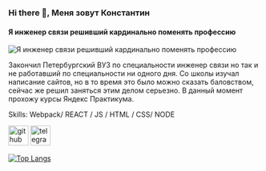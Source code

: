 ### Hi there 👋, Меня зовут Константин
#### Я инженер связи решивший кардинально поменять профессию 
![Я инженер связи решивший кардинально поменять профессию ](https://arturssmirnovs.github.io/github-profile-readme-generator/images/banner.png)

Закончил Петербургский ВУЗ по специальности инженер связи но так и не работавший по специальности ни одного дня. Со школы изучал написание сайтов, но в то время это было можно сказать баловством, сейчас же решил заняться этим делом серьезно.
В данный момент прохожу курсы Яндекс Практикума.

Skills: Webpack/ REACT / JS / HTML / CSS/ NODE



[<img src='https://cdn.jsdelivr.net/npm/simple-icons@3.0.1/icons/github.svg' alt='github' height='40'>](https://github.com/CIMETR)  [<img src='https://cdn.jsdelivr.net/npm/simple-icons@3.0.1/icons/telegram.svg' alt='telegram' height='40'>](+7(900)2455124)  

[![Top Langs](https://github-readme-stats.vercel.app/api/top-langs/?username=CIMETR)](https://github.com/anuraghazra/github-readme-stats)

